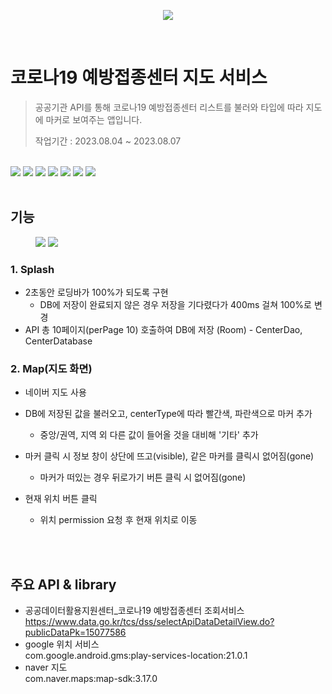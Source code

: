<p align="center">
  <img src="https://github.com/Yong-Dd/CovidMap/assets/71385485/3452573e-0534-4576-9dd6-d4cb95945259"/>
</p>
<br/>

# 코로나19 예방접종센터 지도 서비스 
> 공공기관 API를 통해 코로나19 예방접종센터 리스트를 불러와 타입에 따라 지도에 마커로 보여주는 앱입니다.
> 
> 작업기간 : 2023.08.04 ~ 2023.08.07

<br/>
<div>
  <img src="https://img.shields.io/badge/kotlin-6941c2"/>
  <img src="https://img.shields.io/badge/Hilt-2096f2"/>
  <img src="https://img.shields.io/badge/Retrofit2-47b983"/>
  <img src="https://img.shields.io/badge/Coroutine Flow-6941c2"/>
  <img src="https://img.shields.io/badge/Room-2da1b0"/>
  <img src="https://img.shields.io/badge/MVVM-0E5BD8"/>
  <img src="https://img.shields.io/badge/DataBinding-39d787"/>

</div>
<br/>

## 기능

<figure class ="half">
    <img src="https://github.com/Yong-Dd/CovidMap/assets/71385485/dd531b1e-bc49-4127-a87d-f79fbc8ef149"/>
    <img src="https://github.com/Yong-Dd/CovidMap/assets/71385485/f14cc18b-54ea-4d3a-8236-ca35a0287d04"/>
 </figure>

### 1. Splash
- 2초동안 로딩바가 100%가 되도록 구현
  - DB에 저장이 완료되지 않은 경우 저장을 기다렸다가 400ms 걸쳐 100%로 변경 
- API 총 10페이지(perPage 10) 호출하여 DB에 저장 (Room) - CenterDao, CenterDatabase
  

### 2. Map(지도 화면)
- 네이버 지도 사용
- DB에 저장된 값을 불러오고, centerType에 따라 빨간색, 파란색으로 마커 추가
  - 중앙/권역, 지역 외 다른 값이 들어올 것을 대비해 '기타' 추가
- 마커 클릭 시 정보 창이 상단에 뜨고(visible), 같은 마커를 클릭시 없어짐(gone)
  
  - 마커가 떠있는 경우 뒤로가기 버튼 클릭 시 없어짐(gone)
- 현재 위치 버튼 클릭
  - 위치 permission 요청 후 현재 위치로 이동  

<br/>
<br/>


## 주요 API & library
* 공공데이터활용지원센터_코로나19 예방접종센터 조회서비스 <br/>https://www.data.go.kr/tcs/dss/selectApiDataDetailView.do?publicDataPk=15077586 
* google 위치 서비스<br/>com.google.android.gms:play-services-location:21.0.1
* naver 지도<br/>com.naver.maps:map-sdk:3.17.0
